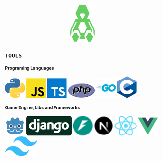 <p align="center">
    <img width="80" src="assets/rsdo-tux.svg" alt="Tux" title="Tux">
</p>

## `TOOLS`

#### Programing Languages
<img 
    width="64" 
    src="assets/python.svg" 
    alt="Python" 
    title="Python Programming Language">
<img 
    width="64" 
    src="assets/javascript.svg" 
    alt="JavaScript" 
    title="JavaScript Programming Language">
<img 
    width="64" 
    src="assets/typescript.svg" 
    alt="TypeScript" 
    title="TypeScript Programming Language">
<img 
    height="48" 
    src="assets/php.svg" 
    alt="PHP" 
    title="PHP Programming Language">
<img 
    width="64" 
    src="assets/golang.svg" 
    alt="Go Lang" 
    title="Go Programming Language">
<img 
    width="64" 
    src="assets/clang.svg" 
    alt="C Lang" 
    title="C Programming Language">

#### Game Engine, Libs and Frameworks
<img 
    width="64" 
    src="assets/godot.svg" 
    alt="Godot" 
    title="Godot Game Engine">
<img 
    height="64" 
    src="assets/django.svg" 
    alt="Django" 
    title="Django FullStack Web Framework">
<img 
    height="64" 
    src="assets/fastapi.svg" 
    alt="FastAPI" 
    title="FastAPI API Framework">
<img 
    width="64" 
    src="assets/next.svg" 
    alt="Next" 
    title="Next FullStack Web Framework">
<img 
    height="64" 
    src="assets/react.svg" 
    alt="React" 
    title="React Client Web Framework">
<img 
    height="64" 
    src="assets/vue.svg" 
    alt="Vue" 
    title="Vue Client Web Framework">
<img 
    height="64" 
    src="assets/tailwind.svg" 
    alt="Tailwind" 
    title="Tailwind CSS Web Framework">

